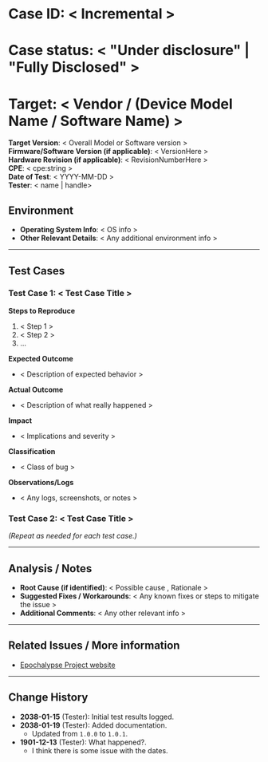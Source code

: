 # Case ID: < Incremental >
# Case status: < "Under disclosure" | "Fully Disclosed" >
# Target: < Vendor / (Device Model Name / Software Name) >
**Target Version**: < Overall Model or Software version >  
**Firmware/Software Version (if applicable)**: < VersionHere >   
**Hardware Revision (if applicable)**: < RevisionNumberHere >  
**CPE**: < cpe:string >  
**Date of Test**: < YYYY-MM-DD >  
**Tester**: < name | handle>

## Environment
- **Operating System Info**: < OS info >
- **Other Relevant Details**: < Any additional environment info >

---

## Test Cases

### Test Case 1: < Test Case Title >

**Steps to Reproduce**
1. < Step 1 >
2. < Step 2 >
3. ...

**Expected Outcome**
- < Description of expected behavior >

**Actual Outcome**
- < Description of what really happened >

**Impact**
- < Implications and severity >

**Classification**
- < Class of bug > 

**Observations/Logs**
- < Any logs, screenshots, or notes >


### Test Case 2: < Test Case Title >
*(Repeat as needed for each test case.)*

---

## Analysis / Notes
- **Root Cause (if identified)**: < Possible cause , Rationale >
- **Suggested Fixes / Workarounds**: < Any known fixes or steps to mitigate the issue >
- **Additional Comments**: < Any other relevant info >

---

## Related Issues / More information
- [Epochalypse Project website](https://epochalypse-project.org/)

---

## Change History
- **2038-01-15** (Tester): Initial test results logged.
- **2038-01-19** (Tester): Added documentation.
  - Updated from `1.0.0` to `1.0.1`.
- **1901-12-13** (Tester): What happened?. 
  - I think there is some issue with the dates.


